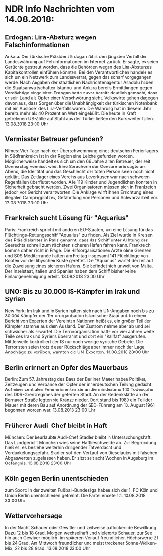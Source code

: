# NDR Info Nachrichten vom 14.08.2018:


## Erdogan: Lira-Absturz wegen Falschinformationen
Ankara: Der türkische Präsident Erdogan führt den jüngsten Verfall der Landeswährung auf Fehlinformationen im Internet zurück. Er sagte, es seien Gerüchte gestreut worden, dass die Behörden wegen des Lira-Absturzes Kapitalkontrollen einführen könnten. Bei den Verantwortlichen handele es sich um ein Netzwerk zum Landesverrat, gegen das scharf vorgegangen werde. Nach Angaben der staatlichen Nachrichtenagentur Anadolu haben die Staatsanwaltschaften Istanbul und Ankara bereits Ermittlungen gegen Verdächtige eingeleitet. Erdogan hatte zuvor bereits deutlich gemacht, dass er sein Land als Opfer einer Verschwörung sieht. Volkswirte gehen dagegen davon aus, dass Sorgen über die Unabhängigkeit der türkischen Notenbank mit ein Auslöser des Lira-Verfalls waren. Die Währung hat in diesem Jahr bereits mehr als 40 Prozent an Wert eingebüßt. Die heute in Kraft getretenen US-Zölle auf Stahl aus der Türkei ließen den Kurs weiter fallen. 13.08.2018 23:00 Uhr 

## Vermisster Betreuer gefunden?
Nîmes: Vier Tage nach der Überschwemmung eines deutschen Ferienlagers in Südfrankreich ist in der Region eine Leiche gefunden worden. Möglicherweise handelt es sich um den 66 Jahre alten Betreuer, der seit Donnerstag vermisst wird. Eine Sprecherin der Gendarmerie sagte am Abend, die Identität und das Geschlecht der toten Person seien noch nicht geklärt. Das Zeltlager eines Vereins aus Leverkusen war nach schweren Regenfällen überflutet worden. Alle 119 Kinder und Jugendlichen konnten in Sicherheit gebracht werden. Zwei Organisatoren müssen sich in Frankreich jedoch vor Gericht verantworten. Die Anklage wirft ihnen Errichtung eines illegalen Campingplatzes, Gefährdung von Personen und Schwarzarbeit vor. 13.08.2018 23:00 Uhr 

## Frankreich sucht Lösung für "Aquarius"
Paris: Frankreich spricht mit anderen EU-Staaten, um eine Lösung für das Flüchtlings-Rettungsschiff "Aquarius" zu finden. Als Ziel wurde in Kreisen des Präsidialamtes in Paris genannt, dass das Schiff unter Achtung des Seerechts schnell zum nächsten sicheren Hafen fahren kann. Frankreich komme daher nicht in Frage. Die Hilfsorganisationen Ärzte ohne Grenzen und SOS Méditerranée hatten am Freitag insgesamt 141 Flüchtlinge von Booten vor der libyschen Küste gerettet. Die "Aquarius" wartet derzeit auf die Zuweisung eines sicheren Hafens. Sie befindet sich unweit von Malta. Der Inselstaat, Italien und Spanien haben dem Schiff bisher keine Einlaufgenehmigung erteilt. 13.08.2018 23:00 Uhr 

## UNO: Bis zu 30.000 IS-Kämpfer im Irak und Syrien
New York: Im Irak und in Syrien halten sich nach UN-Angaben noch bis zu 30.000 Kämpfer der Terrororganisation Islamischer Staat auf. In einem Bericht von Experten der Vereinten Nationen heißt es, ein großer Teil der Kämpfer stamme aus dem Ausland. Der Zustrom nehme aber ab und sei schwächer als erwartet. Die Terrororganisation hatte vor vier Jahren weite Teile des Irak und Syriens überrannt und dort ein "Kalifat" ausgerufen. Mittlerweile kontrolliert der IS nur noch wenige syrische Gebiete. Die Terroristen seien trotz dieser Rückschläge aber immer noch der Lage, Anschläge zu verüben, warnten die UN-Experten. 13.08.2018 23:00 Uhr 

## Berlin erinnert an Opfer des Mauerbaus
Berlin: Zum 57. Jahrestag des Baus der Berliner Mauer haben Politiker, Zeitzeugen und Verbände der Opfer der innerdeutschen Teilung gedacht. Auf einer zentralen Feier erinnerten sie an die mindestens 140 Todesopfer des DDR-Grenzregimes der geteilten Stadt. An der Gedenkstätte an der Bernauer Straße legten sie Kränze nieder. Dort stand bis 1989 ein Teil der Mauer, mit deren Bau auf Anordnung der SED-Führung am 13. August 1961 begonnen worden war. 13.08.2018 23:00 Uhr 

## Früherer Audi-Chef bleibt in Haft
München: Der beurlaubte Audi-Chef Stadler bleibt in Untersuchungshaft. Das Landgericht München wies seine Haftbeschwerde ab. Zur Begründung hieß es, es bestehe weiterhin dringender Tatverdacht und Verdunkelungsgefahr. Stadler soll den Verkauf von Dieselautos mit falschen Abgaswerten zugelassen haben. Er sitzt seit acht Wochen in Augsburg im Gefängnis. 13.08.2018 23:00 Uhr 

## Köln gegen Berlin unentschieden
zum Sport: In der zweiten Fußball-Bundesliga haben sich der 1. FC Köln und Union Berlin unentschieden getrennt. Die Partei endete 1:1. 13.08.2018 23:00 Uhr 

## Wettervorhersage
In der Nacht Schauer oder Gewitter und zeitweise auflockernde Bewölkung. Dazu 12 bis 18 Grad. Morgen wechselhaft und vielerorts Schauer, zur See hin auch Gewitter möglich. Im späteren Verlauf  freundlicher. Höchstwerte 21 bis 24 Grad. Am Mittwoch freundlicher und meist trockener Sonne-Wolken-Mix, 22 bis 28 Grad. 13.08.2018 23:00 Uhr 

